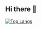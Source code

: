 ## Hi there 👋

[![Top Langs](https://github-readme-stats.vercel.app/api/top-langs/?username=21Trew)](https://github.com/21Trew/github-readme-stats)

<!--
**21Trew/21Trew** is a ✨ _special_ ✨ repository because its `README.md` (this file) appears on your GitHub profile.

Here are some ideas to get you started:

- 🔭 I’m currently working on ...
- 🌱 I’m currently learning ...
- 👯 I’m looking to collaborate on ...
- 🤔 I’m looking for help with ...
- 💬 Ask me about ...
- 📫 How to reach me: ...
- 😄 Pronouns: ...
- ⚡ Fun fact: ...
-->
